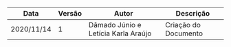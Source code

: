 | Data |Versão| Autor | Descrição |
| ---- | ---- | ----- | --------- |
| 2020/11/14 | 1 | Dâmado Júnio e Letícia Karla Araújo | Criação do Documento |
